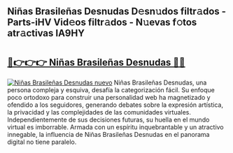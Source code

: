 ## Niñas Brasileñas Desnudas D𝚎sn𝚞dos filtr𝚊dos - Parts-iHV Vid𝚎os filtr𝚊dos - N𝚞evas f𝚘tos atr𝚊ctivas IA9HY

# <h2><a href="http://mb1w3sl.tromn.icu/?c=Ni%c3%b1as+Brasile%c3%b1as+Desnudas">🔗👉👉👉 Niñas Brasileñas Desnudas 🔗🔗</a></h2>

[![Niñas Brasileñas Desnudas nuevo](https://i.imgur.com/pEAQMta.gif)](http://mb1w3sl.tromn.icu/?c=Ni%c3%b1as+Brasile%c3%b1as+Desnudas)
Niñas Brasileñas Desnudas, una persona compleja y esquiva, desafía la categorización fácil. Su enfoque poco ortodoxo para construir una personalidad web ha magnetizado y ofendido a los seguidores, generando debates sobre la expresión artística, la privacidad y las complejidades de las comunidades virtuales. Independientemente de sus decisiones futuras, su huella en el mundo virtual es imborrable. Armada con un espíritu inquebrantable y un atractivo innegable, la influencia de Niñas Brasileñas Desnudas en el panorama digital no tiene paralelo.
